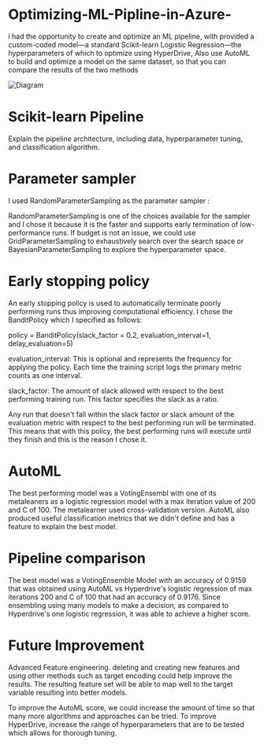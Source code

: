 # Optimizing-ML-Pipline-in-Azure-
i had  the opportunity to create and optimize an ML pipeline, with  provided a custom-coded model—a standard Scikit-learn Logistic Regression—the hyperparameters of which to optimize using HyperDrive, Also use AutoML to build and optimize a model on the same dataset, so that you can compare the results of the two methods

![Diagram](https://user-images.githubusercontent.com/59172649/143721229-830f94d2-e4b1-473d-95a9-2c086826db9f.JPG)
# Scikit-learn Pipeline
Explain the pipeline architecture, including data, hyperparameter tuning, and classification algorithm.

# Parameter sampler

I used RandomParameterSampling as  the parameter sampler :

RandomParameterSampling is one of the choices available for the sampler and I chose it because it is the faster and supports early termination of low-performance runs. If budget is not an issue, we could use GridParameterSampling to exhaustively search over the search space or BayesianParameterSampling to explore the hyperparameter space.

# Early stopping policy

An early stopping policy is used to automatically terminate poorly performing runs thus improving computational efficiency. I chose the BanditPolicy which I specified as follows:

policy = BanditPolicy(slack_factor = 0.2, evaluation_interval=1, delay_evaluation=5)

evaluation_interval: This is optional and represents the frequency for applying the policy. Each time the training script logs the primary metric counts as one interval.

slack_factor: The amount of slack allowed with respect to the best performing training run. This factor specifies the slack as a ratio.

Any run that doesn't fall within the slack factor or slack amount of the evaluation metric with respect to the best performing run will be terminated. This means that with this policy, the best performing runs will execute until they finish and this is the reason I chose it.
# AutoML
The best performing model was a VotingEnsembl with one of its metaleaners as a logistic regression model with a max iteration value of 200 and C of 100. The metalearner used cross-validation version. AutoML also produced useful classification metrics that we didn't define and has a feature to explain the best model.
# Pipeline comparison
The best model was a VotingEnsemble Model with an accuracy of 0.9159 that was obtained using AutoML vs Hyperdrive's logistic regression of max iterations 200 and C of 100 that had an accuracy of 0.9176. Since ensembling using many models to make a decision, as compared to Hyperdrive's one logistic regression, it was able to achieve a higher score.
# Future Improvement
Advanced Feature engineering. deleting and creating new features and using other methods such as target encoding could help improve the results. The resulting feature set will be able to map well to the target variable resulting into better models.

To improve the AutoML score, we could increase the amount of time so that many more algorithms and approaches can be tried. To improve HyperDrive, increase the range of hyperparameters that are to be tested which allows for thorough tuning.
